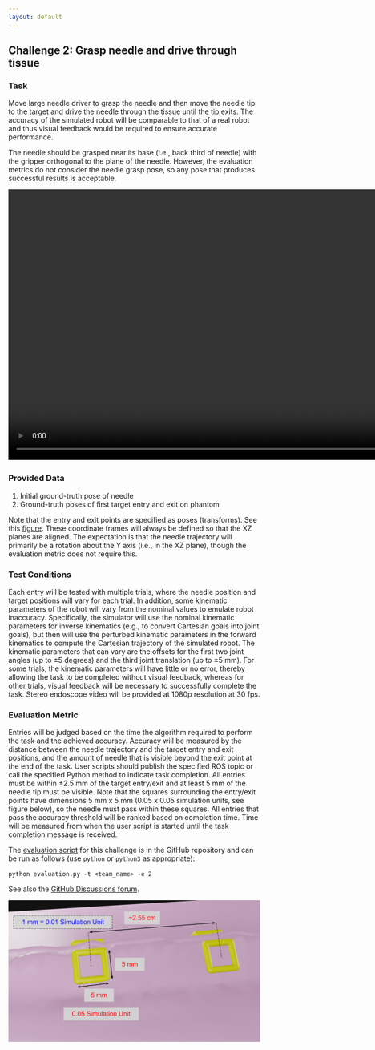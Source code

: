 ```yaml
---
layout: default
---
```


## Challenge 2: Grasp needle and drive through tissue

### Task

Move large needle driver to grasp the needle and then move the needle tip to the target
and drive the needle through the tissue until the tip exits.
The accuracy of the simulated robot
will be comparable to that of a real robot and thus visual feedback would be required to ensure
accurate performance.

The needle should be grasped near its base (i.e., back third of needle) with the gripper orthogonal to
the plane of the needle. However, the evaluation metrics
do not consider the needle grasp pose, so any pose that produces successful results
is acceptable.

<video width="960" height="540" autoplay muted loop>
  <source type="video/mp4" src="/surgical-robotics-challenge-2021/task2_clip.mp4">
Your browser does not support the video tag.
</video>

### Provided Data

1. Initial ground-truth pose of needle
2. Ground-truth poses of first target entry and exit on phantom

Note that the entry and exit points are specified as poses (transforms). See this
[figure](https://github.com/surgical-robotics-ai/surgical_robotics_challenge/blob/master/docs/scene_coordinate_frames.md#entry--exit-frames).
These coordinate frames will always be defined so that the XZ planes
are aligned. The expectation is that the needle trajectory will primarily be a rotation about
the Y axis (i.e., in the XZ plane), though the evaluation metric does not require this.

### Test Conditions

Each entry will be tested with multiple trials, where the needle position and
target positions will vary for each trial. In addition, some kinematic parameters of the robot will
vary from the nominal values to emulate robot inaccuracy. Specifically, the simulator will use the
nominal kinematic parameters for inverse kinematics (e.g., to convert Cartesian goals into joint
goals), but then will use the perturbed kinematic parameters in the forward kinematics to compute
the Cartesian trajectory of the simulated robot. The kinematic parameters that can vary are the
offsets for the first two joint angles (up to &plusmn;5 degrees) and the third joint translation
(up to &plusmn;5 mm).
For some trials, the kinematic parameters will
have little or no error, thereby allowing the task to be completed without visual feedback,
whereas for other trials, visual feedback will be necessary to successfully complete the task.
Stereo endoscope video will be provided at 1080p resolution at 30 fps.

### Evaluation Metric

Entries will be judged based on the time the algorithm required to perform
the task and the achieved accuracy. Accuracy will be measured by the distance between the needle
trajectory and the target entry and exit positions, and the amount of needle that is visible
beyond the exit point at the end of the task. User scripts should publish the specified ROS topic or call
the specified Python method to indicate task completion.
All entries must be within &plusmn;2.5 mm of the target entry/exit and at
least 5 mm of the needle tip must be visible. Note that the squares surrounding the entry/exit points have dimensions
5 mm x 5 mm (0.05 x 0.05 simulation units, see figure below), so the needle must pass within these squares.
All entries that pass the accuracy threshold will be ranked based on completion time.
Time will be measured from when the user script is started until the task completion message is received.

The [evaluation script](https://github.com/surgical-robotics-ai/surgical_robotics_challenge/blob/v1.0.0/scripts/surgical_robotics_challenge/evaluation/evaluation.py) for this challenge is in the GitHub repository and can be run as follows (use `python` or `python3` as appropriate):

```
python evaluation.py -t <team_name> -e 2
```

See also the [GitHub Discussions forum](https://github.com/surgical-robotics-ai/surgical_robotics_challenge/discussions/50).

![Entry and Exit Holes](./entry-and-exit-holes.svg)
